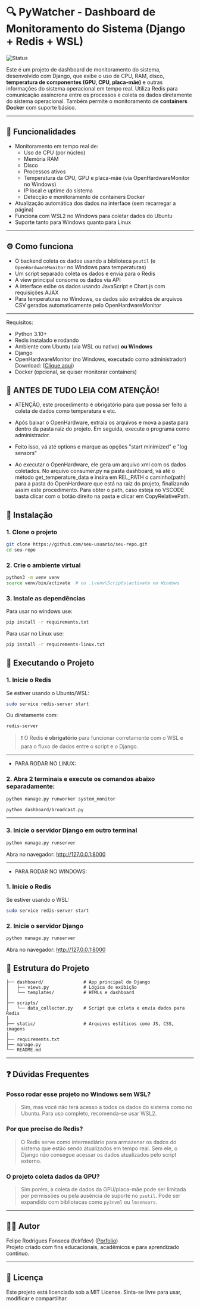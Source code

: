 # 🔍 PyWatcher - Dashboard de Monitoramento do Sistema (Django + Redis + WSL)

![Status](https://img.shields.io/badge/status-EM%20DESENVOLVIMENTO-yellow?style=for-the-badge)


Este é um projeto de dashboard de monitoramento do sistema, desenvolvido com Django, que exibe o uso de CPU, RAM, disco, **temperatura de componentes (GPU, CPU, placa-mãe)** e outras informações do sistema operacional em tempo real. Utiliza Redis para comunicação assíncrona entre os processos e coleta os dados diretamente do sistema operacional. Também permite o monitoramento de **containers Docker** com suporte básico.

---

## 📌 Funcionalidades

- Monitoramento em tempo real de:
  - Uso de CPU (por núcleo)
  - Memória RAM
  - Disco
  - Processos ativos
  - Temperatura da CPU, GPU e placa-mãe (via OpenHardwareMonitor no Windows)
  - IP local e uptime do sistema
  - Detecção e monitoramento de containers Docker
- Atualização automática dos dados na interface (sem recarregar a página)
- Funciona com WSL2 no Windows para coletar dados do Ubuntu
- Suporte tanto para Windows quanto para Linux

---

## ⚙️ Como funciona

- O backend coleta os dados usando a biblioteca `psutil` (e `OpenHardwareMonitor` no Windows para temperaturas)
- Um script separado coleta os dados e envia para o Redis
- A view principal consome os dados via API
- A interface exibe os dados usando JavaScript e Chart.js com requisições AJAX
- Para temperaturas no Windows, os dados são extraídos de arquivos CSV gerados automaticamente pelo OpenHardwareMonitor

---

Requisitos:

- Python 3.10+
- Redis instalado e rodando
- Ambiente com Ubuntu (via WSL ou nativo) **ou Windows**
- Django
- OpenHardwareMonitor (no Windows, executado como administrador) Download: ([Clique aqui](https://openhardwaremonitor.org/downloads/))
- Docker (opcional, se quiser monitorar containers)

## 🧩 ANTES DE TUDO LEIA COM ATENÇÃO!

- ATENÇÃO, este procedimento é obrigatório para que possa ser feito a coleta de dados como temperatura e etc.


- Após baixar o OpenHardware, extraia os arquivos e mova a pasta para dentro da pasta raiz do projeto. Em seguida, execute o programa como administrador.
- Feito isso, vá até options e marque as opções "start minimized" e "log sensors"
- Ao executar o OpenHardware, ele gera um arquivo xml com os dados coletados. No arquivo consumer.py na pasta dashboard, 
vá até o método get_temperature_data e insira em REL_PATH o caminho(path) para a pasta do OpenHardware que está na raiz do projeto, finalizando assim este procedimento. Para obter o path, caso esteja no VSCODE basta clicar com o botão direito na pasta e clicar em CopyRelativePath. 


## 🚀 Instalação

### 1. Clone o projeto

```bash
git clone https://github.com/seu-usuario/seu-repo.git
cd seu-repo
```

### 2. Crie o ambiente virtual

```bash
python3 -m venv venv
source venv/bin/activate  # ou .\venv\Scripts\activate no Windows
```

### 3. Instale as dependências

Para usar no windows use:
```bash
pip install -r requirements.txt
```
Para usar no Linux use:

```bash
pip install -r requirements-linux.txt
```

## 🧠 Executando o Projeto

### 1. Inicie o Redis

Se estiver usando o Ubunto/WSL:

```bash
sudo service redis-server start
```

Ou diretamente com:

```bash
redis-server
```

> ❗ O Redis **é obrigatório** para funcionar corretamente com o WSL e para o fluxo de dados entre o script e o Django.

---

- PARA RODAR NO LINUX:

### 2. Abra 2 terminais e execute os comandos abaixo separadamente:

```bash
python manage.py runworker system_monitor
```

```bash
python dashboard/broadcast.py
```

---

### 3. Inicie o servidor Django em outro terminal

```bash
python manage.py runserver
```

Abra no navegador: http://127.0.0.1:8000

---

- PARA RODAR NO WINDOWS:

### 1. Inicie o Redis

Se estiver usando o WSL:

```bash
sudo service redis-server start
```

### 2. Inicie o servidor Django

```bash
python manage.py runserver
```

Abra no navegador: http://127.0.0.1:8000




## 📁 Estrutura do Projeto

```
├── dashboard/               # App principal do Django
│   ├── views.py             # Lógica de exibição
│   └── templates/           # HTMLs e dashboard
│
├── scripts/
│   └── data_collector.py    # Script que coleta e envia dados para Redis
│
├── static/                  # Arquivos estáticos como JS, CSS, imagens
│
├── requirements.txt
├── manage.py
└── README.md
```

---

## ❓ Dúvidas Frequentes

### Posso rodar esse projeto no Windows sem WSL?
> Sim, mas você não terá acesso a todos os dados do sistema como no Ubuntu. Para uso completo, recomenda-se usar WSL2.

### Por que preciso do Redis?
> O Redis serve como intermediário para armazenar os dados do sistema que estão sendo atualizados em tempo real. Sem ele, o Django não consegue acessar os dados atualizados pelo script externo.

### O projeto coleta dados da GPU?
> Sim porém, a coleta de dados da GPU/placa-mãe pode ser limitada por permissões ou pela ausência de suporte no `psutil`. Pode ser expandido com bibliotecas como `py3nvml` ou `lmsensors`.

---


## 👨‍💻 Autor

Felipe Rodrigues Fonseca (felrfdev) ([Porfolio](https://felrfdev.netlify.app))  
Projeto criado com fins educacionais, acadêmicos e para aprendizado contínuo.

---

## 🧾 Licença

Este projeto está licenciado sob a MIT License. Sinta-se livre para usar, modificar e compartilhar.